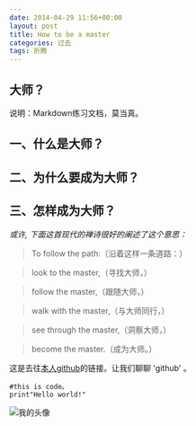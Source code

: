 ```yaml
---
date: 2014-04-29 11:56+00:00
layout: post
title: How to be a master
categories: 过去
tags: 折腾
---
```

大师？
----------
说明：Markdown练习文档，莫当真。

## 一、什么是大师？


## 二、为什么要成为大师？


## 三、怎样成为大师？

*或许, 下面这首现代的禅诗很好的阐述了这个意思：*

>To follow the path:（沿着这样一条道路：）

>look to the master,（寻找大师，）

>follow the master,（跟随大师，）

>walk with the master,（与大师同行，）

>see through the master,（洞察大师，）

>become the master.（成为大师。）

这是去往[本人github](http://github.com/joinfun)的链接。让我们聊聊 'github' 。

    #this is code。
    print"Hello world!"
    
![我的头像](https://www.zybuluo.com/static/img/my_head.jpg)